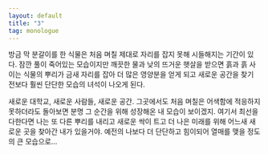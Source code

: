 ```yaml
---
layout: default
title: "3"
tag: monologue
---
```

방금 막 분갈이를 한 식물은 처음 며칠 제대로 자리를 잡지 못해 시들해지는 기간이 있다.  잠깐 풀이 죽어있는 모습이지만 깨끗한 물과 낮의 뜨거운 햇살을 받으면 흙과 흙 사이는 식물의 뿌리가 금새 자리를 잡아 더 많은 영양분을 얻게 되고 새로운 공간을 찾기 전보다 훨씬 단단한 모습의 녀석이 나오게 된다.

새로운 대학교, 새로운 사람들, 새로운 공간. 그곳에서도 처음 며칠은 어색함에 적응하지 못하더라도 돌아보면 분명 그 순간을 위해 성장해온 내 모습이 보이겠지. 여기서 최선을 다한다면 나는 또 다른 뿌리를 내리고 새로운 싹이 트고 더 나은 미래를 위해 어느새 새로운 곳을 찾아간 내가 있을거야. 예전의 나보다 더 단단하고 힘이되어 열매를 맺을 정도의 큰 모습으로...